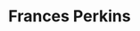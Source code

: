 ---
pid: rs162
title: Frances Perkins
location_transcription: Top of Huntsman Hall
coordinates: "[-75.198192010854, 39.95294785389]"
zipcode: '19103'
gen_neighborhood: Center City
neighborhood: Rittenhouse Square,Avenue of The Arts,Logan Square,Fitler Square
outside_phl: 
age: '28'
age_range: 20-29
instagram: 
image_file_name: rs_162.jpg
proposal_transcription: |-
  I would like her standing in a monument of contemporary protest (e.g. kneeling) or dressed to show contemporary activism
  VR/ Projected movie nearby to provide short overview of her life w/ quote
topic: Food,History,Politics,Women
topic_summary: 0, 0, 0, 0
type: Digital,Sculpture Statue
keywords_other: 
credit: Jet
image_labels: "//the door might not be opened to a woman for a long time, and I had
  a kind of duty to other women to walk in and sit down on the chair that was offered,
  and so establish the right of others long hence + far distant in geography to sit
  in the high seats//"
twitter: 
facebook: 
permalink: "/monuments/rs162/"
layout: item-page
---